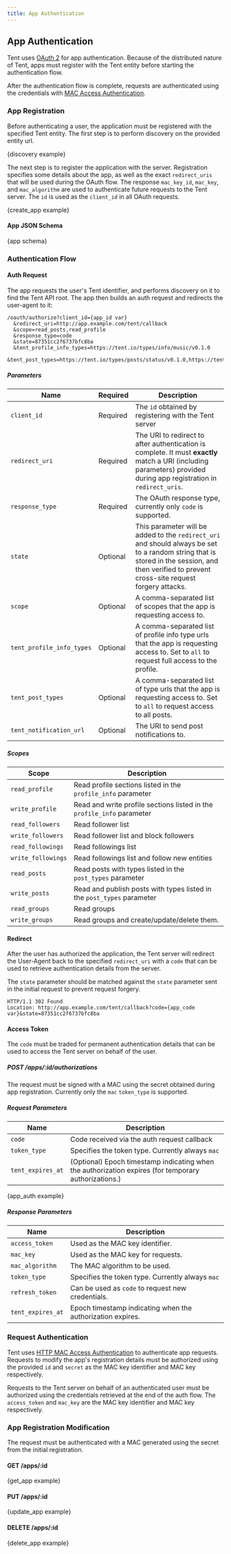 ```yaml
---
title: App Authentication
---
```


## App Authentication

Tent uses [OAuth 2](http://tools.ietf.org/html/rfc6749) for app
authentication. Because of the distributed nature of Tent,
apps must register with the Tent entity before starting the authentication flow.

After the authentication flow is complete, requests are authenticated using the credentials
with [MAC Access
Authentication](http://tools.ietf.org/html/draft-ietf-oauth-v2-http-mac-02).


### App Registration

Before authenticating a user, the application must be registered with the
specified Tent entity. The first step is to perform discovery on the provided
entity url.

{discovery example}

The next step is to register the application with the server. Registration
specifies some details about the app, as well as the exact `redirect_uris` that
will be used during the OAuth flow. The response `mac_key_id`, `mac_key`, and
`mac_algorithm` are used to authenticate future requests to the Tent server.
The `id` is used as the `client_id` in all OAuth requests.

{create_app example}

#### App JSON Schema

{app schema}

### Authentication Flow


#### Auth Request

The app requests the user's Tent identifier, and performs discovery on it to
find the Tent API root. The app then builds an auth request and redirects the
user-agent to it:

```text
/oauth/authorize?client_id={app_id var}
  &redirect_uri=http://app.example.com/tent/callback
  &scope=read_posts,read_profile
  &response_type=code
  &state=87351cc2f6737bfc8ba
  &tent_profile_info_types=https://tent.io/types/info/music/v0.1.0
  &tent_post_types=https://tent.io/types/posts/status/v0.1.0,https://tent.io/types/posts/photo/v0.1.0
```

##### Parameters

| Name                        | Required  | Description |
| --------------------------- | --------- | ----------- |
| `client_id`                 | Required  | The `id` obtained by registering with the Tent server |
| `redirect_uri`              | Required  | The URI to redirect to after authentication is complete. It must **exactly** match a URI (including parameters) provided during app registration in `redirect_uris`. |
| `response_type`             | Required  | The OAuth response type, currently only `code` is supported. |
| `state`                     | Optional  | This parameter will be added to the `redirect_uri` and should always be set to a random string that is stored in the session, and then verified to prevent cross-site request forgery attacks. |
| `scope`                     | Optional  | A comma-separated list of scopes that the app is requesting access to. |
| `tent_profile_info_types`   | Optional  | A comma-separated list of profile info type urls that the app is requesting access to. Set to `all` to request full access to the profile. |
| `tent_post_types`           | Optional  | A comma-separated list of type urls that the app is requesting access to. Set to `all` to request access to all posts. |
| `tent_notification_url`     | Optional  | The URI to send post notifications to. |


##### Scopes

| Scope              | Description                                                            |
| ------------------ | ---------------------------------------------------------------------- |
| `read_profile`     | Read profile sections listed in the `profile_info` parameter           |
| `write_profile`    | Read and write profile sections listed in the `profile_info` parameter |
| `read_followers`   | Read follower list                                                     |
| `write_followers`  | Read follower list and block followers                                 |
| `read_followings`  | Read followings list                                                   |
| `write_followings` | Read followings list and follow new entities                           |
| `read_posts`       | Read posts with types listed in the `post_types` parameter             |
| `write_posts`      | Read and publish posts with types listed in the `post_types` parameter |
| `read_groups`      | Read groups                                                            |
| `write_groups`     | Read groups and create/update/delete them.                             |

#### Redirect

After the user has authorized the application, the Tent server will redirect the
User-Agent back to the specified `redirect_uri` with a `code` that can be used
to retrieve authentication details from the server.

The `state` parameter should be matched against the `state` parameter sent in
the initial request to prevent request forgery.

```text
HTTP/1.1 302 Found
Location: http://app.example.com/tent/callback?code={app_code var}&state=87351cc2f6737bfc8ba
```

#### Access Token

The `code` must be traded for permanent authentication details that can be used
to access the Tent server on behalf of the user.

##### POST /apps/:id/authorizations

The request must be signed with a MAC using the secret obtained during app
registration. Currently only the `mac` `token_type` is supported.

##### Request Parameters

| Name            | Description                                      |
| --------------- | ------------------------------------------------ |
| `code`          | Code received via the auth request callback      |
| `token_type`    | Specifies the token type. Currently always `mac` |
| `tent_expires_at` | (Optional) Epoch timestamp indicating when the authorization expires (for temporary authorizations.) |

{app_auth example}

##### Response Parameters

| Name            | Description                                      |
| --------------- | ------------------------------------------------ |
| `access_token`  | Used as the MAC key identifier.                  |
| `mac_key`       | Used as the MAC key for requests.                |
| `mac_algorithm` | The MAC algorithm to be used.                    |
| `token_type`    | Specifies the token type. Currently always `mac` |
| `refresh_token` | Can be used as `code` to request new credentials.|
| `tent_expires_at` | Epoch timestamp indicating when the authorization expires. |


### Request Authentication

Tent uses [HTTP MAC Access
Authentication](http://tools.ietf.org/html/draft-ietf-oauth-v2-http-mac-02) to
authenticate app requests. Requests to modify the app's registration details
must be authorized using the provided `id` and `secret` as the
MAC key identifier and MAC key respectively.

Requests to the Tent server on behalf of an authenticated user must be
authorized using the credentials retrieved at the end of the auth flow.
The `access_token` and `mac_key` are the MAC key identifier and MAC key
respectively.


### App Registration Modification

The request must be authenticated with a MAC generated using the secret from the
initial registration.

#### GET /apps/:id

{get_app example}

#### PUT /apps/:id

{update_app example}

#### DELETE /apps/:id

{delete_app example}
